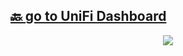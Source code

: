 ## [🔙 go to UniFi Dashboard](https://github.com/LRvdLinden/unifi_dashboard_dd_addon)


<p align="center">
  <img src="https://user-images.githubusercontent.com/77990847/118372931-50d7e900-b5b4-11eb-9b1b-f6ffcebae15c.png" />
</p>

